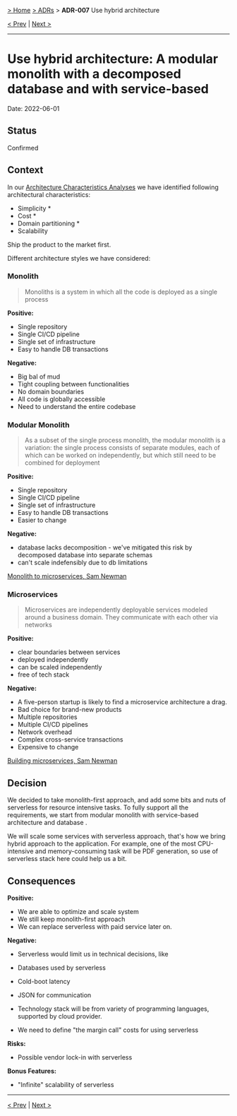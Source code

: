 [> Home](../README.md) [> ADRs](README.md) > **ADR-007** Use hybrid architecture

[< Prev](ADR-006-security-zero-trust.md)  |  [Next >](ADR-008-separation-of-concerns.md)

---


# Use hybrid architecture: A modular monolith with a decomposed database and with service-based 

Date: 2022-06-01 

## Status

Confirmed

## Context

In our [Architecture Characteristics Analyses](../2.Solution/2.2.ArchitectureCharacteristics.md) we have identified following architectural characteristics:
* Simplicity *
* Cost *
* Domain partitioning *
* Scalability



Ship the product to the market first.

Different architecture styles we have considered:

### Monolith
> Monoliths is a system in which all the code is deployed as a single process

**Positive:** 
- Single repository
- Single CI/CD pipeline 
- Single set of infrastructure
- Easy to handle DB transactions

**Negative:**
- Big bal of mud
- Tight coupling between functionalities 
- No domain boundaries
- All code is globally accessible
- Need to understand the entire codebase

### Modular Monolith
> As a subset of the single process monolith, the modular monolith is a variation: the single process consists of separate modules, each of which can be worked on independently, but which still need to be combined for deployment

**Positive:**
- Single repository
- Single CI/CD pipeline
- Single set of infrastructure
- Easy to handle DB transactions
- Easier to change

**Negative:**
- database lacks decomposition - we've mitigated this risk by decomposed database into separate schemas 
- can't scale indefensibly due to db limitations

[Monolith to microservices, Sam Newman](https://learning.oreilly.com/library/view/monolith-to-microservices/9781492047834/ch01.html#:-:text=And%20the%20modular%20monolith)

### Microservices
> Microservices are independently deployable services modeled around a business domain. They communicate with each other via networks

**Positive:**
- clear boundaries between services 
- deployed independently 
- can be scaled independently
- free of tech stack

**Negative:**
- A five-person startup is likely to find a microservice architecture a drag.
- Bad choice for brand-new products
- Multiple repositories 
- Multiple CI/CD pipelines
- Network overhead
- Complex cross-service transactions
- Expensive to change

[Building microservices, Sam Newman](https://learning.oreilly.com/library/view/building-microservices-2nd/9781492034018/ch01.html#idm45112648818104)


## Decision

We decided to take monolith-first approach, and add some bits and nuts of serverless for resource intensive tasks.
To fully support all the requirements, we start from modular monolith with service-based architecture and database .

We will scale some services with serverless approach, that's how we bring hybrid approach to the application. For example, one of the most CPU-intensive and memory-consuming task will be PDF generation, so use of serverless stack here could help us a bit.

## Consequences

**Positive:**

- We are able to optimize and scale system
- We still keep monolith-first approach
- We can replace serverless with paid service later on.

**Negative:**

- Serverless would limit us in technical decisions, like
- Databases used by serverless
- Cold-boot latency
- JSON for communication
- Technology stack will be from variety of programming languages, supported by cloud provider. 

- We need to define "the margin call" costs for using serverless

**Risks:**

- Possible vendor lock-in with serverless

**Bonus Features:**

- "Infinite" scalability of serverless 


---

[< Prev](ADR-006-security-zero-trust.md)  |  [Next >](ADR-008-separation-of-concerns.md)

